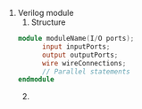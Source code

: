 1. Verilog module
	1. Structure
	 ```Verilog 
	 module moduleName(I/O ports);
		   input inputPorts;
		   output outputPorts;
		   wire wireConnections;
		   // Parallel statements
	endmodule
	```
	2. 